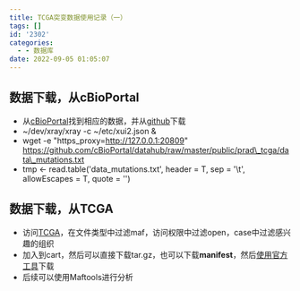 ```yaml
---
title: TCGA突变数据使用记录（一）
tags: []
id: '2302'
categories:
  - - 数据库
date: 2022-09-05 01:05:07
---
```


## 数据下载，从cBioPortal

*   从[cBioPortal](https://www.cbioportal.org/)找到相应的数据，并从[github](https://github.com/cBioPortal/datahub/tree/master/public)下载
*   ~/dev/xray/xray -c ~/etc/xui2.json &
*   wget -e "https\_proxy=http://127.0.0.1:20809" https://github.com/cBioPortal/datahub/raw/master/public/prad\_tcga/data\_mutations.txt
*   tmp <- read.table('data\_mutations.txt', header = T, sep = '\\t', allowEscapes = T, quote = '')

## 数据下载，从TCGA

*   访问[TCGA](https://portal.gdc.cancer.gov/repository)，在文件类型中过滤maf，访问权限中过滤open，case中过滤感兴趣的组织
*   加入到cart，然后可以直接下载tar.gz，也可以下载**manifest**，然后[使用](http://www.bio-info-trainee.com/2513.html)[官方工具](https://gdc.cancer.gov/access-data/gdc-data-transfer-tool)下载
*   后续可以使用Maftools进行分析